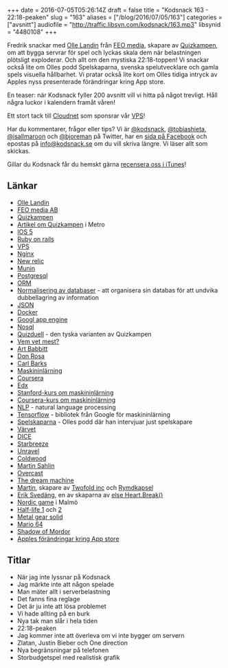 +++
date = 2016-07-05T05:26:14Z
draft = false
title = "Kodsnack 163 - 22:18-peaken"
slug = "163"
aliases = ["/blog/2016/07/05/163"]
categories = ["avsnitt"]
audiofile = "http://traffic.libsyn.com/kodsnack/163.mp3"
libsynid = "4480108"
+++

Fredrik snackar med [Olle Landin](https://www.linkedin.com/in/olle-landin-89970142) från [FEO media](http://www.feomedia.com/), skapare av [Quizkampen](http://www.quizkampen.se/), om att bygga servrar för spel och lyckas skala dem när belastningen plötsligt exploderar. Och allt om den mystiska 22:18-toppen! Vi snackar också lite om Olles podd Spelskaparna, svenska spelutvecklare och gamla spels visuella hållbarhet. Vi pratar också lite kort om Olles tidiga intryck av Apples nyss presenterade förändringar kring App store.

En teaser: när Kodsnack fyller 200 avsnitt vill vi hitta på något trevligt. Håll några luckor i kalendern framåt våren!

Ett stort tack till [Cloudnet](http://www.cloudnet.se) som sponsrar vår [VPS](http://en.wikipedia.org/wiki/Virtual_private_server)!

Har du kommentarer, frågor eller tips? Vi är [@kodsnack](https://www.twitter.com/kodsnack), [@tobiashieta](https://www.twitter.com/tobiashieta), [@isallmaroon](https://www.twitter.com/isallmaroon) och [@bjoreman](https://www.twitter.com/bjoreman) på Twitter, har en [sida på Facebook](https://www.facebook.com/kodsnack) och epostas på [info@kodsnack.se](mailto:info@kodsnack.se) om du vill skriva längre. Vi läser allt som skickas.

Gillar du Kodsnack får du hemskt gärna [recensera oss i iTunes](http://itunes.apple.com/se/podcast/kodsnack/id561631498?l=en)!

## Länkar ##
* [Olle Landin](https://www.linkedin.com/in/olle-landin-89970142)
* [FEO media AB](http://www.feomedia.com/)
* [Quizkampen](http://www.quizkampen.se/)
* [Artikel om Quizkampen](http://www.metro.se/nyheter/broderna-bakom-nya-succeeappen/EVHlkA!IVpFwrMm17bkE/) i Metro
* [IOS 5](https://en.wikipedia.org/wiki/IOS_5)
* [Ruby on rails](https://en.wikipedia.org/wiki/Ruby_on_Rails)
* [VPS](https://en.wikipedia.org/wiki/Virtual_private_server)
* [Nginx](https://en.wikipedia.org/wiki/Nginx)
* [New relic](https://newrelic.com/)
* [Munin](http://munin-monitoring.org/)
* [Postgresql](https://www.postgresql.org/)
* [ORM](https://en.wikipedia.org/wiki/Object-relational_mapping)
* [Normalisering av databaser](https://en.wikipedia.org/wiki/Database_normalization) - att organisera sin databas för att undvika dubbellagring av information
* [JSON](https://en.wikipedia.org/wiki/JSON)
* [Docker](https://en.wikipedia.org/wiki/Docker_%28software%29)
* [Googl app engine](https://en.wikipedia.org/wiki/Google_App_Engine)
* [Nosql](https://en.wikipedia.org/wiki/NoSQL)
* [Quizduell](http://www.quizduell-game.de/) - den tyska varianten av Quizkampen
* [Vem vet mest?](https://sv.wikipedia.org/wiki/Vem_vet_mest%3F)
* [Art Babbitt](https://en.wikipedia.org/wiki/Art_Babbitt)
* [Don Rosa](https://en.wikipedia.org/wiki/Don_Rosa)
* [Carl Barks](https://en.wikipedia.org/wiki/Carl_Barks)
* [Maskininlärning](https://en.wikipedia.org/wiki/Machine_learning)
* [Coursera](https://www.coursera.org/)
* [Edx](https://www.edx.org/)
* [Stanford-kurs om maskininlärning](http://cs224d.stanford.edu/syllabus.html)
* [Coursera-kurs om maskininlärning](https://www.coursera.org/learn/machine-learning)
* [NLP](https://en.wikipedia.org/wiki/Natural_language_processing) - natural language processing
* [Tensorflow](https://en.wikipedia.org/wiki/TensorFlow) - bibliotek från Google för maskininlärning
* [Spelskaparna](http://spelskaparna.com/) - Olles podd där han intervjuar just spelskapare
* [Värvet](http://xn--vrvet-gra.se/)
* [DICE](https://en.wikipedia.org/wiki/EA_DICE)
* [Starbreeze](https://en.wikipedia.org/wiki/Starbreeze_Studios)
* [Unravel](https://en.wikipedia.org/wiki/Unravel_%28video_game%29)
* [Coldwood](https://sv.wikipedia.org/wiki/Coldwood_Interactive)
* [Martin Sahlin](https://twitter.com/monkeybeach)
* [Overcast](https://overcast.fm/)
* [The dream machine](http://www.thedreammachine.se/)
* [Martin](https://twitter.com/grapefrukt/), skapare av [Twofold inc](http://twofoldinc.com/) och [Rymdkapsel](http://rymdkapsel.com/)
* [Erik Svedäng](http://eriksvedang.com/), en av skaparna av [else Heart.Break()](http://elseheartbreak.com/)
* [Nordic game](http://nordicgame.com/nordic-game-2017-dates-set/) i Malmö
* [Half-life 1](https://en.wikipedia.org/wiki/Half-life) och [2](https://en.wikipedia.org/wiki/Half-Life_2)
* [Metal gear solid](https://en.wikipedia.org/wiki/Metal_Gear_Solid)
* [Mario 64](https://en.wikipedia.org/wiki/Super_Mario_64)
* [Shadow of Mordor](https://en.wikipedia.org/wiki/Middle-earth:_Shadow_of_Mordor)
* [Apples förändringar kring App store](https://daringfireball.net/2016/06/the_new_app_store)

## Titlar ##
* När jag inte lyssnar på Kodsnack 
* Jag märkte inte att någon spelade
* Man mäter allt i serverbelastning
* Det fanns fina reglage
* Det är ju inte att lösa problemet
* Vi hade allting på en burk
* Nya tak man slår i hela tiden
* 22:18-peaken
* Jag kommer inte att överleva om vi inte bygger om servern
* Zlatan, Justin Bieber och One direction
* Nya begränsningar på telefonen
* Storbudgetspel med realistisk grafik
